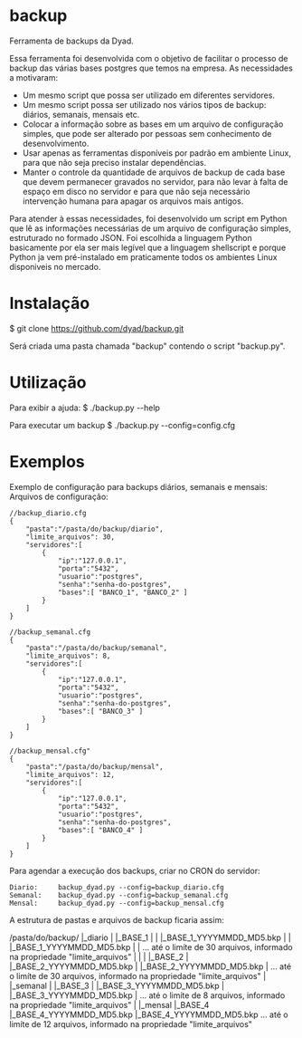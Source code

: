 backup
======

Ferramenta de backups da Dyad.

Essa ferramenta foi desenvolvida com o objetivo de facilitar o processo de backup das várias bases postgres que temos na empresa.
As necessidades a motivaram:
- Um mesmo script que possa ser utilizado em diferentes servidores.
- Um mesmo script possa ser utilizado nos vários tipos de backup: diários, semanais, mensais etc.
- Colocar a informação sobre as bases em um arquivo de configuração simples, que pode ser alterado por pessoas sem conhecimento de desenvolvimento.
- Usar apenas as ferramentas disponíveis por padrão em ambiente Linux, para que não seja preciso instalar dependências.
- Manter o controle da quantidade de arquivos de backup de cada base que devem permanecer gravados no servidor, para não levar à falta de espaço em disco no servidor e para que não seja necessário intervenção humana para apagar os arquivos mais antigos.

Para atender à essas necessidades, foi desenvolvido um script em Python que lê as informações necessárias de um arquivo de configuração simples, estruturado no formado JSON.
Foi escolhida a linguagem Python basicamente por ela ser mais legível que a linguagem shellscript e porque Python ja vem pré-instalado em praticamente todos os ambientes Linux disponiveis no mercado.

Instalação
======

$ git clone https://github.com/dyad/backup.git

Será criada uma pasta chamada "backup" contendo o script "backup.py".

Utilização
======
Para exibir a ajuda:
$ ./backup.py --help

Para executar um backup
$ ./backup.py --config=config.cfg

Exemplos
======
Exemplo de configuração para backups diários, semanais e mensais:
Arquivos de configuração:

    //backup_diario.cfg
    { 
        "pasta":"/pasta/do/backup/diario",
        "limite_arquivos": 30,
        "servidores":[
            {
                "ip":"127.0.0.1",
                "porta":"5432",
                "usuario":"postgres",
                "senha":"senha-do-postgres",
                "bases":[ "BANCO_1", "BANCO_2" ]
            } 
        ]
    }

    //backup_semanal.cfg
    { 
        "pasta":"/pasta/do/backup/semanal",
        "limite_arquivos": 8,
        "servidores":[
            {
                "ip":"127.0.0.1",
                "porta":"5432",
                "usuario":"postgres",
                "senha":"senha-do-postgres",
                "bases":[ "BANCO_3" ]
            } 
        ]
    }
    
    //backup_mensal.cfg" 
    { 
        "pasta":"/pasta/do/backup/mensal",
        "limite_arquivos": 12,
        "servidores":[
            {
                "ip":"127.0.0.1",
                "porta":"5432",
                "usuario":"postgres",
                "senha":"senha-do-postgres",
                "bases":[ "BANCO_4" ]
            } 
        ]
    }

Para agendar a execução dos backups, criar no CRON do servidor:

    Diario:     backup_dyad.py --config=backup_diario.cfg  
    Semanal:    backup_dyad.py --config=backup_semanal.cfg 
    Mensal:     backup_dyad.py --config=backup_mensal.cfg  

A estrutura de pastas e arquivos de backup ficaria assim: 

/pasta/do/backup/
    |_diario
    |    |_BASE_1
    |    |   |_BASE_1_YYYYMMDD_MD5.bkp 
    |    |   |_BASE_1_YYYYMMDD_MD5.bkp 
    |    |   ... até o limíte de 30 arquivos, informado na propriedade "limite_arquivos" 
    |    |
    |    |_BASE_2
    |        |_BASE_2_YYYYMMDD_MD5.bkp 
    |        |_BASE_2_YYYYMMDD_MD5.bkp 
    |        ... até o limíte de 30 arquivos, informado na propriedade "limite_arquivos" 
    |
    |_semanal
    |    |_BASE_3
    |        |_BASE_3_YYYYMMDD_MD5.bkp 
    |        |_BASE_3_YYYYMMDD_MD5.bkp 
    |        ... até o limíte de 8 arquivos, informado na propriedade "limite_arquivos" 
    |
    |_mensal
        |_BASE_4
            |_BASE_4_YYYYMMDD_MD5.bkp 
            |_BASE_4_YYYYMMDD_MD5.bkp 
            ... até o limíte de 12 arquivos, informado na propriedade "limite_arquivos" 
